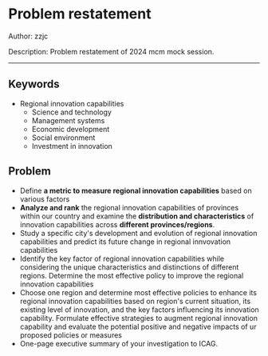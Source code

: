# Problem restatement

Author: zzjc

Description: Problem restatement of 2024 mcm mock session.

---

## Keywords

- Regional innovation capabilities
  - Science and technology
  - Management systems
  - Economic development
  - Social environment
  - Investment in innovation

## Problem

- Define **a metric to measure regional innovation capabilities** based on various factors
- **Analyze and rank** the regional innovation capabilities of provinces within our country and examine the **distribution and characteristics** of innovation capabilities across **different provinces/regions**.
- Study a specific city's development and evolution of regional innovation capabilities and predict its future change in regional innvovation capabilities
- Identify the key factor of regional innovation capabilities while considering the unique characteristics and distinctions of different regions. Determine the most effective policy to improve the regional innovation capabilities
- Choose one region and determine most effective policies to enhance its regional innovation capabilities based on region's current situation, its existing level of innovation, and the key factors influencing its innovation capability. Formulate effective strategies to augment regional innovation capability and evaluate the potential positive and negative impacts of ur proposed policies or measures
- One-page executive summary of your investigation to ICAG.
